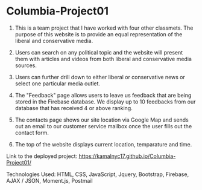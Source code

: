 # Columbia-Project01
1. This is a team project that I have worked with four other classmets. The purpose of this website is to provide an equal representation of
the liberal and conservative media.

2. Users can search on any political topic and the website will present them with articles and videos from both liberal and conservative
media sources.

3. Users can further drill down to either liberal or conservative news or select one particular media outlet.

4. The "Feedback" page allows users to leave us feedback that are being stored in the Firebase database. We display up to 10 feedbacks from our
database that has received 4 or above ranking.

5. The contacts page shows our site location via Google Map and sends out an email to our customer service mailbox once the user fills out the
contact form.

6. The top of the website displays current location, temparature and time.


Link to the deployed project:  https://kamalnyc17.github.io/Columbia-Project01/

Technologies Used: HTML, CSS, JavaScript, Jquery, Bootstrap, Firebase, AJAX / JSON, Moment.js, Postmail
